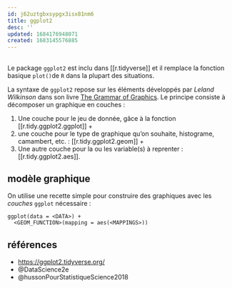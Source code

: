 ```yaml
---
id: j62uztgbxsypgx3isx81nm6
title: ggplot2
desc: ''
updated: 1684176948071
created: 1683145576885
---
```


## 

Le package `ggplot2` est inclu dans [[r.tidyverse]] et il remplace la fonction basique 
`plot()`de `R` dans la plupart des situations.

La syntaxe de `ggplot2` repose sur les éléments développés par *Leland Wilkinson* 
dans son livre [The Grammar of Graphics](https://link.springer.com/book/10.1007/0-387-28695-0). 
Le principe consiste à décomposer un graphique en couches :
1. Une couche pour le jeu de donnée, gâce à la fonction [[r.tidy.ggplot2.ggplot]] +
2. une couche pour le type de graphique qu’on souhaite, histograme, camambert, etc. : [[r.tidy.ggplot2.geom]] +
3. Une autre couche pour la ou les variable(s) à reprenter : [[r.tidy.ggplot2.aes]].


## modèle graphique

On utilise une recette simple pour construire des graphiques avec les *couches* 
`ggplot` nécessaire :

```{r}
ggplot(data = <DATA>) + 
  <GEOM_FUNCTION>(mapping = aes(<MAPPINGS>))
```

## références 

- https://ggplot2.tidyverse.org/
- @DataScience2e
- @hussonPourStatistiqueScience2018